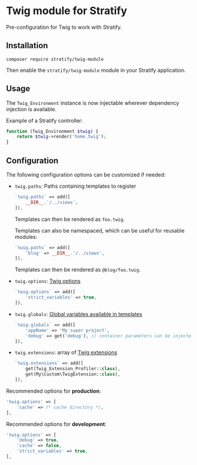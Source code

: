 # Twig module for Stratify

Pre-configuration for Twig to work with Stratify.

## Installation

```
composer require stratify/twig-module
```

Then enable the `stratify/twig-module` module in your Stratify application.

## Usage

The `Twig_Environment` instance is now injectable wherever dependency injection is available.

Example of a Stratify controller:

```php
function (Twig_Environment $twig) {
    return $twig->render('home.twig');
}
```

## Configuration

The following configuration options can be customized if needed:

- `twig.paths`: Paths containing templates to register

    ```php
    `twig.paths` => add([
        __DIR__.'/../views',
    ]),
    ```
    
    Templates can then be rendered as `foo.twig`.
    
    Templates can also be namespaced, which can be useful for reusable modules:
    
    ```php
    `twig.paths` => add([
        'blog' => __DIR__.'/../views',
    ]),
    ```
    
    Templates can then be rendered as `@blog/foo.twig`.
- `twig.options`: [Twig options](http://twig.sensiolabs.org/doc/api.html#environment-options)

    ```php
    `twig.options` => add([
        'strict_variables' => true,
    ]),
    ```
- `twig.globals`: [Global variables available in templates](http://twig.sensiolabs.org/doc/advanced.html#id1)

    ```php
    `twig.globals` => add([
        'appName' => 'My super project',
        'debug' => get('debug'), // container parameters can be injected too
    ]),
    ```
- `twig.extensions`: array of [Twig extensions](http://twig.sensiolabs.org/doc/api.html#using-extensions)

    ```php
    `twig.extensions` => add([
        get(Twig_Extension_Profiler::class),
        get(My\Custom\TwigExtension::class),
    ]),
    ```

Recommended options for **production**:

```php
'twig.options' => [
    'cache' => /* cache directory */,
],
```

Recommended options for **development**:

```php
'twig.options' => [
    'debug' => true,
    'cache' => false,
    'strict_variables' => true,
],
```
